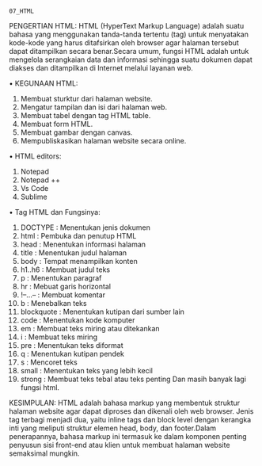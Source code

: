                                                                       07_HTML

PENGERTIAN HTML:
HTML (HyperText Markup Language) adalah suatu bahasa yang menggunakan tanda-tanda tertentu (tag) untuk menyatakan kode-kode yang harus ditafsirkan oleh browser agar halaman tersebut dapat ditampilkan secara benar.Secara umum, fungsi HTML adalah untuk mengelola serangkaian data dan informasi sehingga suatu dokumen dapat diakses dan ditampilkan di Internet melalui layanan web.

•	KEGUNAAN HTML:
1.	Membuat sturktur dari halaman website.
2.	Mengatur tampilan dan isi dari halaman web.
3.	Membuat tabel dengan tag HTML table.
4.	Membuat form HTML.
5.	Membuat gambar dengan canvas.
6.	Mempubliskasikan halaman website secara online.

•	HTML editors:
1.	Notepad 
2.	Notepad ++
3.	Vs Code
4.	Sublime

•	Tag HTML dan Fungsinya:
1.	DOCTYPE	: Menentukan jenis dokumen
2.	html	: Pembuka dan penutup HTML
3.	head	: Menentukan informasi halaman
4.	title	: Menentukan judul halaman
5.	body	: Tempat menampilkan konten
6.	h1..h6	: Membuat judul teks
7.	p		: Menentukan paragraf
8.	hr		: Mebuat garis horizontal
9.	!–…–	: Membuat komentar
10.	b		: Menebalkan teks
11.	blockquote : Menentukan kutipan dari sumber lain
12.	code	: Menentukan kode komputer
13.	em		: Membuat teks miring atau ditekankan
14.	i		: Membuat teks miring
15.	pre		: Menentukan teks diformat
16.	q		: Menentukan kutipan pendek
17.	s		: Mencoret teks
18.	small	: Menentukan teks yang lebih kecil
19.	strong	: Membuat teks tebal atau teks penting
Dan masih banyak lagi fungsi html.

KESIMPULAN: HTML adalah bahasa markup yang membentuk struktur halaman website agar dapat diproses dan dikenali oleh web browser. Jenis tag terbagi menjadi dua, yaitu inline tags dan block level dengan kerangka inti yang meliputi struktur elemen head, body, dan footer.Dalam penerapannya, bahasa markup ini termasuk ke dalam komponen penting penyusun sisi front-end atau klien untuk membuat halaman website semaksimal mungkin.
